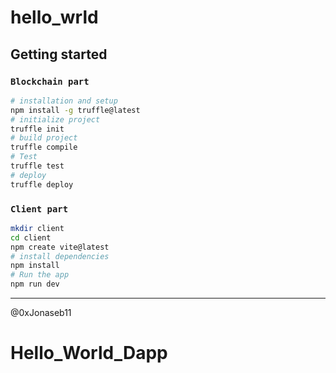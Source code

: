 # hello_wrld

## Getting started 

### `Blockchain part`

```sh
# installation and setup
npm install -g truffle@latest
# initialize project
truffle init
# build project
truffle compile
# Test
truffle test
# deploy
truffle deploy
```

### `Client part`

```sh
mkdir client
cd client
npm create vite@latest
# install dependencies
npm install
# Run the app
npm run dev
```

-----------

@0xJonaseb11
# Hello_World_Dapp
